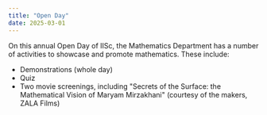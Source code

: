 ```yaml
---
title: "Open Day"
date: 2025-03-01   
---
```


On this annual Open Day of IISc, the Mathematics Department has a number of activities to showcase and promote mathematics. These include:
* Demonstrations (whole day)
* Quiz
* Two movie screenings, including "Secrets of the Surface: the Mathematical Vision of Maryam Mirzakhani" (courtesy of the makers, ZALA Films)
